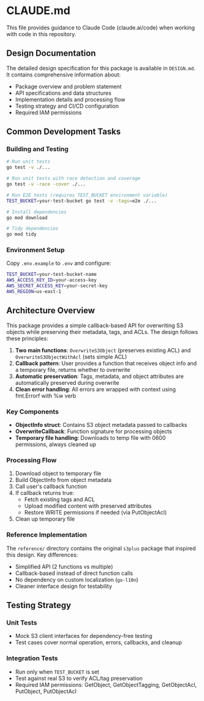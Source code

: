 # CLAUDE.md

This file provides guidance to Claude Code (claude.ai/code) when working with code in this repository.

## Design Documentation

The detailed design specification for this package is available in `DESIGN.md`. It contains comprehensive information about:
- Package overview and problem statement
- API specifications and data structures
- Implementation details and processing flow
- Testing strategy and CI/CD configuration
- Required IAM permissions

## Common Development Tasks

### Building and Testing

```bash
# Run unit tests
go test -v ./...

# Run unit tests with race detection and coverage
go test -v -race -cover ./...

# Run E2E tests (requires TEST_BUCKET environment variable)
TEST_BUCKET=your-test-bucket go test -v -tags=e2e ./...

# Install dependencies
go mod download

# Tidy dependencies
go mod tidy
```

### Environment Setup

Copy `.env.example` to `.env` and configure:

```bash
TEST_BUCKET=your-test-bucket-name
AWS_ACCESS_KEY_ID=your-access-key
AWS_SECRET_ACCESS_KEY=your-secret-key
AWS_REGION=us-east-1
```

## Architecture Overview

This package provides a simple callback-based API for overwriting S3 objects while preserving their metadata, tags, and ACLs. The design follows these principles:

1. **Two main functions**: `OverwriteS3Object` (preserves existing ACL) and `OverwriteS3ObjectWithAcl` (sets simple ACL)
2. **Callback pattern**: User provides a function that receives object info and a temporary file, returns whether to overwrite
3. **Automatic preservation**: Tags, metadata, and object attributes are automatically preserved during overwrite
4. **Clean error handling**: All errors are wrapped with context using fmt.Errorf with %w verb

### Key Components

- **ObjectInfo struct**: Contains S3 object metadata passed to callbacks
- **OverwriteCallback**: Function signature for processing objects
- **Temporary file handling**: Downloads to temp file with 0600 permissions, always cleaned up

### Processing Flow

1. Download object to temporary file
2. Build ObjectInfo from object metadata  
3. Call user's callback function
4. If callback returns true:
   - Fetch existing tags and ACL
   - Upload modified content with preserved attributes
   - Restore WRITE permissions if needed (via PutObjectAcl)
5. Clean up temporary file

### Reference Implementation

The `reference/` directory contains the original `s3plus` package that inspired this design. Key differences:
- Simplified API (2 functions vs multiple)
- Callback-based instead of direct function calls
- No dependency on custom localization (`go-l10n`)
- Cleaner interface design for testability

## Testing Strategy

### Unit Tests

- Mock S3 client interfaces for dependency-free testing
- Test cases cover normal operation, errors, callbacks, and cleanup

### Integration Tests

- Run only when `TEST_BUCKET` is set
- Test against real S3 to verify ACL/tag preservation
- Required IAM permissions: GetObject, GetObjectTagging, GetObjectAcl, PutObject, PutObjectAcl
